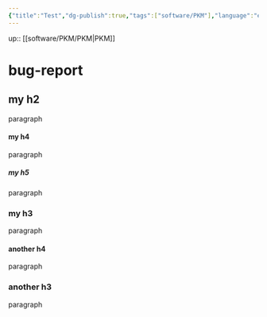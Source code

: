```yaml
---
{"title":"Test","dg-publish":true,"tags":["software/PKM"],"language":"en","permalink":"/software/pkm/test/","dgPassFrontmatter":true}
---
```


up:: [[software/PKM/PKM\|PKM]]

# bug-report

## my h2

paragraph

#### my h4

paragraph

##### my h5

paragraph

### my h3

paragraph

#### another h4

paragraph

### another h3

paragraph